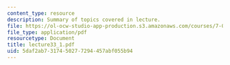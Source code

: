 ```yaml
---
content_type: resource
description: Summary of topics covered in lecture.
file: https://ol-ocw-studio-app-production.s3.amazonaws.com/courses/7-03-genetics-fall-2004/5daf2ab7317450277294457abf055b94_lecture33_1.pdf
file_type: application/pdf
resourcetype: Document
title: lecture33_1.pdf
uid: 5daf2ab7-3174-5027-7294-457abf055b94
---
```

